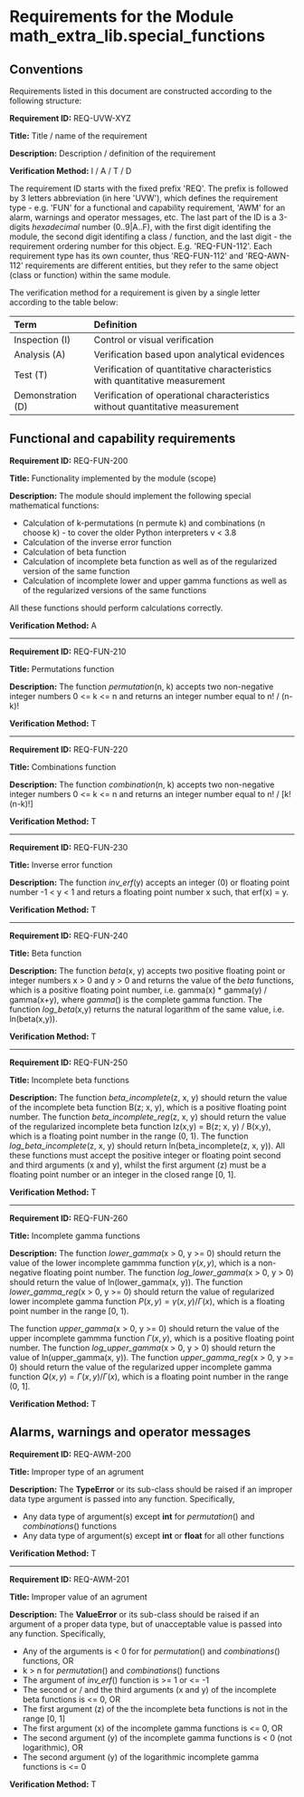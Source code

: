 # Requirements for the Module math_extra_lib.special_functions

## Conventions

Requirements listed in this document are constructed according to the following structure:

**Requirement ID:** REQ-UVW-XYZ

**Title:** Title / name of the requirement

**Description:** Description / definition of the requirement

**Verification Method:** I / A / T / D

The requirement ID starts with the fixed prefix 'REQ'. The prefix is followed by 3 letters abbreviation (in here 'UVW'), which defines the requirement type - e.g. 'FUN' for a functional and capability requirement, 'AWM' for an alarm, warnings and operator messages, etc. The last part of the ID is a 3-digits *hexadecimal* number (0..9|A..F), with the first digit identifing the module, the second digit identifing a class / function, and the last digit - the requirement ordering number for this object. E.g. 'REQ-FUN-112'. Each requirement type has its own counter, thus 'REQ-FUN-112' and 'REQ-AWN-112' requirements are different entities, but they refer to the same object (class or function) within the same module.

The verification method for a requirement is given by a single letter according to the table below:

| **Term**          | **Definition**                                                               |
| :---------------- | :--------------------------------------------------------------------------- |
| Inspection (I)    | Control or visual verification                                               |
| Analysis (A)      | Verification based upon analytical evidences                                 |
| Test (T)          | Verification of quantitative characteristics with quantitative measurement   |
| Demonstration (D) | Verification of operational characteristics without quantitative measurement |

## Functional and capability requirements

**Requirement ID:** REQ-FUN-200

**Title:** Functionality implemented by the module (scope)

**Description:** The module should implement the following special mathematical functions:

* Calculation of k-permutations (n permute k) and combinations (n choose k) - to cover the older Python interpreters v < 3.8
* Calculation of the inverse error function
* Calculation of beta function
* Calculation of incomplete beta function as well as of the regularized version of the same function
* Calculation of incomplete lower and upper gamma functions as well as of the regularized versions of the same functions

All these functions should perform calculations correctly.

**Verification Method:** A

___

**Requirement ID:** REQ-FUN-210

**Title:** Permutations function

**Description:** The function *permutation*(n, k) accepts two non-negative integer numbers 0 <= k <= n and returns an integer number equal to n! / (n-k)!

**Verification Method:** T

___

**Requirement ID:** REQ-FUN-220

**Title:** Combinations function

**Description:** The function *combination*(n, k) accepts two non-negative integer numbers 0 <= k <= n and returns an integer number equal to n! / [k! (n-k)!]

**Verification Method:** T

___

**Requirement ID:** REQ-FUN-230

**Title:** Inverse error function

**Description:** The function *inv_erf*(y) accepts an integer (0) or floating point number -1 < y < 1 and returs a floating point number x such, that erf(x) = y.

**Verification Method:** T

___

**Requirement ID:** REQ-FUN-240

**Title:** Beta function

**Description:** The function *beta*(x, y) accepts two positive floating point or integer numbers x > 0 and y > 0 and returns the value of the *beta* functions, which is a positive floating point number, i.e. gamma(x) \* gamma(y) / gamma(x+y), where *gamma*() is the complete gamma function. The function *log_beta*(x,y) returns the natural logarithm of the same value, i.e. ln(beta(x,y)).

**Verification Method:** T

___

**Requirement ID:** REQ-FUN-250

**Title:** Incomplete beta functions

**Description:** The function *beta_incomplete*(z, x, y) should return the value of the incomplete beta function B(z; x, y), which is a positive floating point number. The function *beta_incomplete_reg*(z, x, y) should return the value of the regularized incomplete beta function Iz(x,y) = B(z; x, y) / B(x,y), which is a floating point number in the range (0, 1). The function *log_beta_incomplete*(z, x, y) should return ln(beta_incomplete(z, x, y)). All these functions must accept the positive integer or floating point second and third arguments (x and y), whilst the first argument (z) must be a floating point number or an integer in the closed range [0, 1].

**Verification Method:** T

___

**Requirement ID:** REQ-FUN-260

**Title:** Incomplete gamma functions

**Description:** The function *lower_gamma*(x > 0, y >= 0) should return the value of the lower incomplete gammma function $\gamma(x, y)$, which is a non-negative floating point number. The function *log_lower_gamma*(x > 0, y > 0) should return the value of ln(lower_gamma(x, y)). The function *lower_gamma_reg*(x > 0, y >= 0) should return the value of regularized lower incomplete gamma function $P(x, y) = \gamma(x,y) / \Gamma(x)$, which is a floating point number in the range [0, 1).

The function *upper_gamma*(x > 0, y >= 0) should return the value of the upper incomplete gammma function $\Gamma(x, y)$, which is a positive floating point number. The function *log_upper_gamma*(x > 0, y > 0) should return the value of ln(upper_gamma(x, y)). The function *upper_gamma_reg*(x > 0, y >= 0) should return the value of the regularized upper incomplete gamma function $Q(x, y) = \Gamma(x,y) / \Gamma(x)$, which is a floating point number in the range (0, 1].

**Verification Method:** T

## Alarms, warnings and operator messages

**Requirement ID:** REQ-AWM-200

**Title:** Improper type of an agrument

**Description:** The **TypeError** or its sub-class should be raised if an improper data type argument is passed into any function. Specifically,

* Any data type of argument(s) except **int** for *permutation*() and *combinations*() functions
* Any data type of argument(s) except **int** or **float** for all other functions

**Verification Method:** T

___

**Requirement ID:** REQ-AWM-201

**Title:** Improper value of an agrument

**Description:** The **ValueError** or its sub-class should be raised if an argument of a proper data type, but of unacceptable value is passed into any function. Specifically,

* Any of the arguments is < 0 for for *permutation*() and *combinations*() functions, OR
* k > n for *permutation*() and *combinations*() functions
* The argument of *inv_erf*() function is >= 1 or <= -1
* The second or / and the third arguments (x and y) of the incomplete beta functions is <= 0, OR
* The first argument (z) of the the incomplete beta functions is not in the range [0, 1]
* The first argument (x) of the incomplete gamma functions is <= 0, OR
* The second argument (y) of the incomplete gamma functions is < 0 (not logarithmic), OR
* The second argument (y) of the logarithmic incomplete gamma functions is <= 0

**Verification Method:** T
